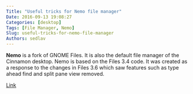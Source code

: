 ```yaml
---
Title: "Useful tricks for Nemo file manager"
Date: 2016-09-13 19:08:27
Categories: [desktop]
Tags: [File Manager, Nemo]
Slug: useful-tricks-for-nemo-file-manager
Authors: sedlav
---
```


**Nemo** is a fork of GNOME Files. It is also the default file manager of the Cinnamon desktop. Nemo is based on the Files 3.4 code. It was created as a response to the changes in Files 3.6 which saw features such as type ahead find and split pane view removed.

[Link](https://wiki.archlinux.org/index.php/Nemo)
